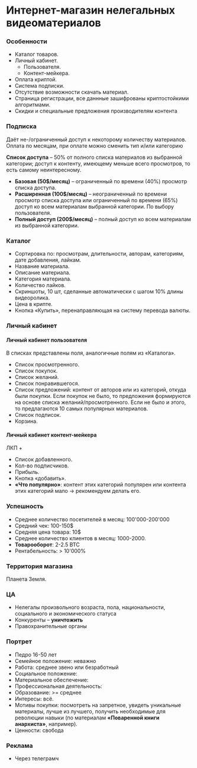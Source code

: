 # Интернет-магазин нелегальных видеоматериалов
### Особенности
* Каталог товаров.
* Личный кабинет.
    * Пользователя.
    * Контент-мейкера.
* Оплата криптой.
* Система подписки.
* Отсутствие возможности скачать материал.
* Страница регистрации, все даннные зашифрованы криптостойкими алгоритмами.
* Скидки и специальные предложения производителям контента


### Подписка
Даёт не-/ограниченный доступ к некоторому количеству материалов. <br>
Оплата по месяцам, при оплате можно сменить тип и/или категорию <br>

**Список доступа** – 50% от полного списка материалов из выбранной категории; 
доступ к контенту, имеющему меньше всего просмотров, то есть самому неинтересному.

* **Базовая (50$/месяц)** – ограниченный по времени (40%) просмотр списка доступа.
* **Расширенная (100$/месяц)** – неограниченный по времени просмотр списка доступа или ограниченный по времени (65%) доступ ко всем материалам выбранной категории. По выбору пользователя.
* **Полный доступ (200$/месяц)** – полный доступ ко всем материалам из выбранной категории.


### Каталог
* Сортировка по: просмотрам, длительности, авторам, категориям, дате добавления, лайкам.
* Название материала.
* Описание материала.
* Категория материала.
* Количество лайков.
* Скриншоты, 10 шт, сделанные автоматически с шагом 10% длины видеоролика.
* Цена в крипте.
* Кнопка «Купить», перенаправляющая на систему перевода валюты.


### Личный кабинет
#### Личный кабинет пользователя
В списках представлены поля, аналогичные полям из «Каталога».
* Список просмотренного.
* Список покупок.
* Список желаний.
* Список понравившегося.
* Список предложений: контент от авторов или из категорий, откуда были покупки. Если покупок не было, то предложения формируются на основе списка желаний/просмотренного. Если не было и этого, то предлагаются 10 самых популярных материалов.
* Список подписок.
* Корзина.


#### Личный кабинет контент-мейкера
ЛКП + 
* Список добавленного.
* Кол-во подписчиков.
* Прибыль.
* Кнопка «добавить». 
* **«Что популярно»**: контент этих категорий популярен или контента этих категорий мало -> рекомендуем делать его.


### Успешность
* Среднее количество посетителей в месяц: 100'000-200'000
* Средний чек: 100-150$
* Средняя цена товара: 10$
* Среднее количество клиентов в месяц: 1000-2000.
* **Товарооборот**: 2-2.5 BTC
* Рентабельность: > 10'000%


### Территория магазина
Планета Земля.


### ЦА
* Нелегалы произвольного возраста, пола, национальности, социального и экономического статуса
* Конкуренты – **уничтожить**
* Правохранительные органы


### Портрет 
* Педро 16-50 лет
* Семейное положение: неважно
* Работа: среднее звено или безработный
* Социальное положение: 
* Материальное обеспечение:  
* Профессиональная деятельность: 
* Образование: >= среднее
* Интересы: всё.
* Мотивы покупки: посмотреть на запретное, увидеть уникальные материалы, лучше из лучшего, получить необходимые для революции навыки (по материалам **«Поваренной книги анархиста»**, например).
* Ценности: свобода


### Реклама
* Через телеграмч
